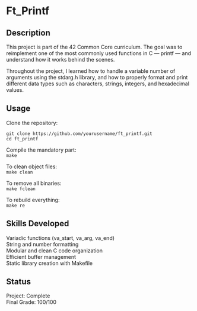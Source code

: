 
# Ft_Printf

## Description

This project is part of the 42 Common Core curriculum.
The goal was to reimplement one of the most commonly used functions in C — printf — and understand how it works behind the scenes.

Throughout the project, I learned how to handle a variable number of arguments using the stdarg.h library, and how to properly format and print different data types such as characters, strings, integers, and hexadecimal values.

## Usage

Clone the repository:  

```  
git clone https://github.com/yourusername/ft_printf.git
cd ft_printf 

```
Compile the mandatory part:  
```make```

To clean object files:  
```make clean```

To remove all binaries:  
```make fclean```

To rebuild everything:  
```make re```
## Skills Developed

Variadic functions (va_start, va_arg, va_end)  
String and number formatting  
Modular and clean C code organization  
Efficient buffer management  
Static library creation with Makefile
## Status

Project: Complete  
Final Grade: 100/100
